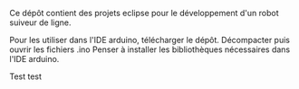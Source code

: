 Ce dépôt contient des projets eclipse pour le développement d'un robot suiveur de ligne.

Pour les utiliser dans l'IDE arduino, télécharger le dépôt. Décompacter puis ouvrir les fichiers .ino
Penser à installer les bibliothèques nécessaires dans l'IDE arduino.

Test test
